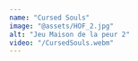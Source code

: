 ```yaml
---
name: "Cursed Souls"
image: "@assets/HOF_2.jpg"
alt: "Jeu Maison de la peur 2"
video: "/CursedSouls.webm"
---
```

